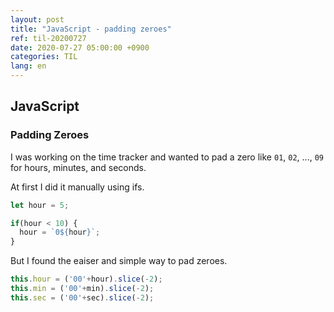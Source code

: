 ```yaml
---
layout: post
title: "JavaScript - padding zeroes"
ref: til-20200727
date: 2020-07-27 05:00:00 +0900
categories: TIL
lang: en
---
```


## JavaScript

### Padding Zeroes

I was working on the time tracker and wanted to pad a zero like `01`, `02`, ..., `09` for hours, minutes, and seconds.

At first I did it manually using ifs.

```js
let hour = 5;

if(hour < 10) {
  hour = `0${hour}`;
}
```

But I found the eaiser and simple way to pad zeroes.

```js
this.hour = ('00'+hour).slice(-2);
this.min = ('00'+min).slice(-2);
this.sec = ('00'+sec).slice(-2);
```

